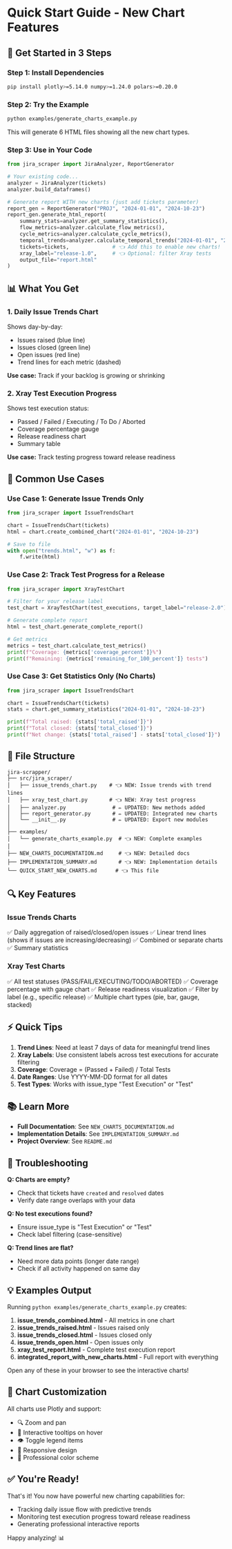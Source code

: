 # Quick Start Guide - New Chart Features

## 🚀 Get Started in 3 Steps

### Step 1: Install Dependencies

```bash
pip install plotly>=5.14.0 numpy>=1.24.0 polars>=0.20.0
```

### Step 2: Try the Example

```bash
python examples/generate_charts_example.py
```

This will generate 6 HTML files showing all the new chart types.

### Step 3: Use in Your Code

```python
from jira_scraper import JiraAnalyzer, ReportGenerator

# Your existing code...
analyzer = JiraAnalyzer(tickets)
analyzer.build_dataframes()

# Generate report WITH new charts (just add tickets parameter)
report_gen = ReportGenerator("PROJ", "2024-01-01", "2024-10-23")
report_gen.generate_html_report(
    summary_stats=analyzer.get_summary_statistics(),
    flow_metrics=analyzer.calculate_flow_metrics(),
    cycle_metrics=analyzer.calculate_cycle_metrics(),
    temporal_trends=analyzer.calculate_temporal_trends("2024-01-01", "2024-10-23"),
    tickets=tickets,              # 👈 Add this to enable new charts!
    xray_label="release-1.0",     # 👈 Optional: filter Xray tests
    output_file="report.html"
)
```

## 📊 What You Get

### 1. Daily Issue Trends Chart
Shows day-by-day:
- Issues raised (blue line)
- Issues closed (green line)
- Open issues (red line)
- Trend lines for each metric (dashed)

**Use case:** Track if your backlog is growing or shrinking

### 2. Xray Test Execution Progress
Shows test execution status:
- Passed / Failed / Executing / To Do / Aborted
- Coverage percentage gauge
- Release readiness chart
- Summary table

**Use case:** Track testing progress toward release readiness

## 🎯 Common Use Cases

### Use Case 1: Generate Issue Trends Only

```python
from jira_scraper import IssueTrendsChart

chart = IssueTrendsChart(tickets)
html = chart.create_combined_chart("2024-01-01", "2024-10-23")

# Save to file
with open("trends.html", "w") as f:
    f.write(html)
```

### Use Case 2: Track Test Progress for a Release

```python
from jira_scraper import XrayTestChart

# Filter for your release label
test_chart = XrayTestChart(test_executions, target_label="release-2.0")

# Generate complete report
html = test_chart.generate_complete_report()

# Get metrics
metrics = test_chart.calculate_test_metrics()
print(f"Coverage: {metrics['coverage_percent']}%")
print(f"Remaining: {metrics['remaining_for_100_percent']} tests")
```

### Use Case 3: Get Statistics Only (No Charts)

```python
from jira_scraper import IssueTrendsChart

chart = IssueTrendsChart(tickets)
stats = chart.get_summary_statistics("2024-01-01", "2024-10-23")

print(f"Total raised: {stats['total_raised']}")
print(f"Total closed: {stats['total_closed']}")
print(f"Net change: {stats['total_raised'] - stats['total_closed']}")
```

## 📁 File Structure

```
jira-scrapper/
├── src/jira_scraper/
│   ├── issue_trends_chart.py    # 👈 NEW: Issue trends with trend lines
│   ├── xray_test_chart.py       # 👈 NEW: Xray test progress
│   ├── analyzer.py               # ✏️ UPDATED: New methods added
│   ├── report_generator.py       # ✏️ UPDATED: Integrated new charts
│   └── __init__.py               # ✏️ UPDATED: Export new modules
│
├── examples/
│   └── generate_charts_example.py  # 👈 NEW: Complete examples
│
├── NEW_CHARTS_DOCUMENTATION.md     # 👈 NEW: Detailed docs
├── IMPLEMENTATION_SUMMARY.md       # 👈 NEW: Implementation details
└── QUICK_START_NEW_CHARTS.md      # 👈 This file
```

## 🔍 Key Features

### Issue Trends Charts
✅ Daily aggregation of raised/closed/open issues
✅ Linear trend lines (shows if issues are increasing/decreasing)
✅ Combined or separate charts
✅ Summary statistics

### Xray Test Charts
✅ All test statuses (PASS/FAIL/EXECUTING/TODO/ABORTED)
✅ Coverage percentage with gauge chart
✅ Release readiness visualization
✅ Filter by label (e.g., specific release)
✅ Multiple chart types (pie, bar, gauge, stacked)

## ⚡ Quick Tips

1. **Trend Lines**: Need at least 7 days of data for meaningful trend lines
2. **Xray Labels**: Use consistent labels across test executions for accurate filtering
3. **Coverage**: Coverage = (Passed + Failed) / Total Tests
4. **Date Ranges**: Use YYYY-MM-DD format for all dates
5. **Test Types**: Works with issue_type "Test Execution" or "Test"

## 📚 Learn More

- **Full Documentation**: See `NEW_CHARTS_DOCUMENTATION.md`
- **Implementation Details**: See `IMPLEMENTATION_SUMMARY.md`
- **Project Overview**: See `README.md`

## 🐛 Troubleshooting

**Q: Charts are empty?**
- Check that tickets have `created` and `resolved` dates
- Verify date range overlaps with your data

**Q: No test executions found?**
- Ensure issue_type is "Test Execution" or "Test"
- Check label filtering (case-sensitive)

**Q: Trend lines are flat?**
- Need more data points (longer date range)
- Check if all activity happened on same day

## 💡 Examples Output

Running `python examples/generate_charts_example.py` creates:

1. **issue_trends_combined.html** - All metrics in one chart
2. **issue_trends_raised.html** - Issues raised only
3. **issue_trends_closed.html** - Issues closed only
4. **issue_trends_open.html** - Open issues only
5. **xray_test_report.html** - Complete test execution report
6. **integrated_report_with_new_charts.html** - Full report with everything

Open any of these in your browser to see the interactive charts!

## 🎨 Chart Customization

All charts use Plotly and support:
- 🔍 Zoom and pan
- 💬 Interactive tooltips on hover
- 👁️ Toggle legend items
- 📱 Responsive design
- 🎨 Professional color scheme

## ✅ You're Ready!

That's it! You now have powerful new charting capabilities for:
- Tracking daily issue flow with predictive trends
- Monitoring test execution progress toward release readiness
- Generating professional interactive reports

Happy analyzing! 📊
